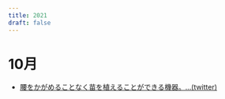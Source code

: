 ```yaml
---
title: 2021
draft: false
---
```


# 10月
- [腰をかがめることなく苗を植えることができる機器。...(twitter)](https://twitter.com/ideafuls/status/1451439390803169285)
